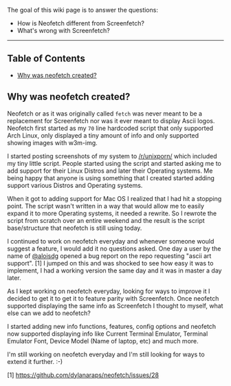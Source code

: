 The goal of this wiki page is to answer the questions:

- How is Neofetch different from Screenfetch?
- What's wrong with Screenfetch?

<hr>

## Table of Contents

- [Why was neofetch created?](#why-was-neofetch-created)

## Why was neofetch created?

Neofetch or as it was originally called `fetch` was never meant to be a replacement for Screenfetch nor was it ever meant to display Ascii logos. Neofetch first started as my `70` line hardcoded script that only supported Arch Linux, only displayed a tiny amount of info and only supported showing images with w3m-img. 

I started posting screenshots of my system to [/r/unixporn/](https://reddit.com/r/unixporn) which included my tiny little script. People started using the script and started asking me to add support for their Linux Distros and later their Operating systems. Me being happy that anyone is using something that I created started adding support various Distros and Operating systems. 

When it got to adding support for Mac OS I realized that I had hit a stopping point. The script wasn't written in a way that would allow me to easily expand it to more Operating systems, it needed a rewrite. So I rewrote the script from scratch over an entire weekend and the result is the script base/structure that neofetch is still using today.

I continued to work on neofetch everyday and whenever someone would suggest a feature, I would add it no questions asked. One day a user by the name of [@aloisdg](https://github.com/dylanaraps/neofetch/issues/28) opened a bug report on the repo requesting "ascii art support". \[1\] I jumped on this and was shocked to see how easy it was to implement, I had a working version the same day and it was in master a day later. 

As I kept working on neofetch everyday, looking for ways to improve it I decided to get it to get it to feature parity with Screenfetch. Once neofetch supported displaying the same info as Screenfetch I thought to myself, what else can we add to neofetch?

I started adding new info functions, features, config options and neofetch now supported displaying info like Current Terminal Emulator, Terminal Emulator Font, Device Model (Name of laptop, etc) and much more.

I'm still working on neofetch everyday and I'm still looking for ways to extend it further. :-)

\[1\] https://github.com/dylanaraps/neofetch/issues/28